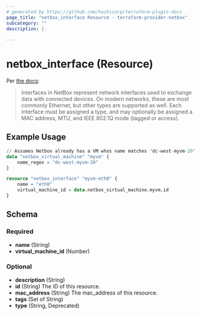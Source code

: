 ```yaml
---
# generated by https://github.com/hashicorp/terraform-plugin-docs
page_title: "netbox_interface Resource - terraform-provider-netbox"
subcategory: ""
description: |-
  
---
```


# netbox_interface (Resource)

Per [the docs](https://netbox.readthedocs.io/en/stable/models/dcim/interface/):

> Interfaces in NetBox represent network interfaces used to exchange data with connected devices. On modern networks, these are most commonly Ethernet, but other types are supported as well. Each interface must be assigned a type, and may optionally be assigned a MAC address, MTU, and IEEE 802.1Q mode (tagged or access). 

## Example Usage

```terraform
// Assumes Netbox already has a VM whos name matches 'dc-west-myvm-20'
data "netbox_virtual_machine" "myvm" {
    name_regex = "dc-west-myvm-20"
}

resource "netbox_interface" "myvm-eth0" {
    name = "eth0"
    virtual_machine_id = data.netbox_virtual_machine.myvm.id
}
```

<!-- schema generated by tfplugindocs -->
## Schema

### Required

- **name** (String)
- **virtual_machine_id** (Number)

### Optional

- **description** (String)
- **id** (String) The ID of this resource.
- **mac_address** (String) The mac_address of this resource.
- **tags** (Set of String)
- **type** (String, Deprecated)



